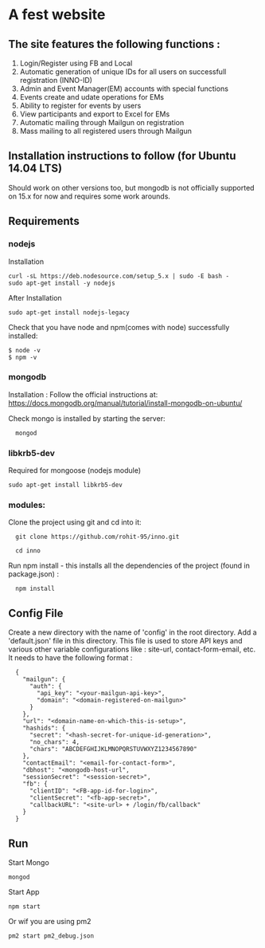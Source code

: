# A fest website

## The site features the following functions :
  1. Login/Register using FB and Local
  2. Automatic generation of unique IDs for all users on successfull registration (INNO-ID)
  3. Admin and Event Manager(EM) accounts with special functions
  4. Events create and udate operations for EMs
  5. Ability to register for events by users
  6. View participants and export to Excel for EMs
  7. Automatic mailing through Mailgun on registration
  8. Mass mailing to all registered users through Mailgun

## Installation instructions to follow (for Ubuntu 14.04 LTS)
Should work on other versions too, but mongodb is not officially supported on 15.x for now and requires some work arounds.

## Requirements

### nodejs
  Installation

    curl -sL https://deb.nodesource.com/setup_5.x | sudo -E bash -
    sudo apt-get install -y nodejs

  After Installation

    sudo apt-get install nodejs-legacy

  Check that you have node and npm(comes with node) successfully installed:

    $ node -v
    $ npm -v

### mongodb
  Installation :
  Follow the official instructions at:
    https://docs.mongodb.org/manual/tutorial/install-mongodb-on-ubuntu/

  Check mongo is installed by starting the server:

      mongod

### libkrb5-dev
  Required for mongoose (nodejs module)

    sudo apt-get install libkrb5-dev

### modules:

  Clone the project using git and cd into it:

      git clone https://github.com/rohit-95/inno.git

      cd inno

  Run npm install - this installs all the dependencies of the project (found in package.json) :

      npm install

## Config File

  Create a new directory with the name of 'config' in the root directory. Add a 'default.json' file in this directory. This file is used to store API keys and various other variable configurations like : site-url, contact-form-email, etc.
  It needs to have the following format :

      {
        "mailgun": {
          "auth": {
            "api_key": "<your-mailgun-api-key>",
            "domain": "<domain-registered-on-mailgun>"
          }
        },
        "url": "<domain-name-on-which-this-is-setup>",
        "hashids": {
          "secret": "<hash-secret-for-unique-id-generation>",
          "no_chars": 4,
          "chars": "ABCDEFGHIJKLMNOPQRSTUVWXYZ1234567890"
        },
        "contactEmail": "<email-for-contact-form>",
        "dbhost": "<mongodb-host-url",
        "sessionSecret": "<session-secret>",
        "fb": {
          "clientID": "<FB-app-id-for-login>",
          "clientSecret": "<fb-app-secret>",
          "callbackURL": "<site-url> + /login/fb/callback"
        }
      }

## Run

  Start Mongo

    mongod

  Start App

    npm start

  Or wif you are using pm2

    pm2 start pm2_debug.json
